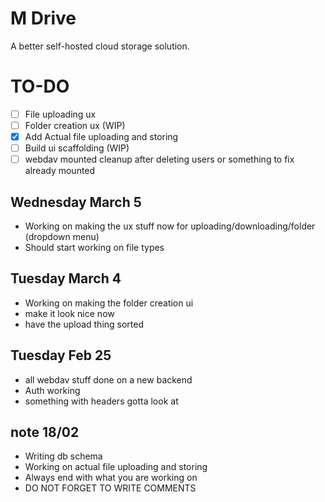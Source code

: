 # M Drive

A better self-hosted cloud storage solution.

# TO-DO

- [ ] File uploading ux
- [ ] Folder creation ux (WIP)
- [x] Add Actual file uploading and storing
- [ ] Build ui scaffolding (WIP)
- [ ] webdav mounted cleanup after deleting users or something to fix already mounted

## Wednesday March 5

- Working on making the ux stuff now for uploading/downloading/folder (dropdown menu)
- Should start working on file types

## Tuesday March 4

- Working on making the folder creation ui
- make it look nice now
- have the upload thing sorted

## Tuesday Feb 25

- all webdav stuff done on a new backend
- Auth working
- something with headers gotta look at

## note 18/02

- Writing db schema
- Working on actual file uploading and storing
- Always end with what you are working on
- DO NOT FORGET TO WRITE COMMENTS
